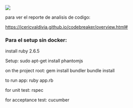 ![](https://github.com/jcericvaldivia/codebreaker/workflows/Ruby/badge.svg)

para ver el reporte de analisis de codigo:

https://jcericvaldivia.github.io/codebreaker/overview.html#


### Para el setup sin docker:

install ruby 2.6.5

Setup:
	sudo apt-get install phantomjs

on the project root:
	gem install bundler
	bundle install

to run app:
	ruby app.rb

for unit test:
	rspec

for acceptance test:
	cucumber
